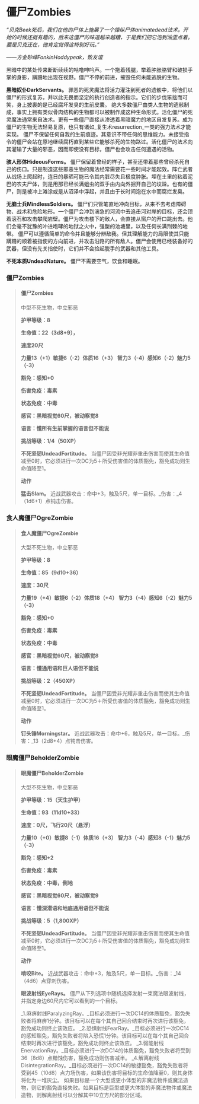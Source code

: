 # 僵尸Zombies

_“贝克Beek死后，我们在他的尸体上施展了一个操纵尸体animatedead法术。开始的时候还挺有趣的，后来这僵尸的味道越来越糟，于是我们把它泡到油里点着。要是贝克还在，他肯定觉得这特别好玩。”_

_——方金砂峰FonkinHoddypeak，致友谊_

黑暗中的某处传来断断续续的咕噜呻吟声。一个拖着残腿，举着肿胀胳臂和破损手掌的身影，蹒跚地出现在视野。僵尸不停的前进，摧毁任何未能逃脱的生物。

**黑暗奴仆DarkServants。** 罪恶的死灵魔法将活力灌注到死者的遗骸中，将他们以僵尸的形式复苏，并以此无畏而坚定的执行创造者的指示。它们的步伐笨拙而可笑，身上披裹的是已经腐坏发臭的生前皮囊。
绝大多数僵尸由类人生物的遗骸制成，事实上拥有类似骨肉结构的生物都可以被制作成这种生命形式。活化僵尸的死灵魔法通常来自法术。更有一些僵尸直接从渗透着黑暗魔力的地区自发复苏。成为僵尸的生物无法轻易复原，也只有诸如_复生术resurrection_一类的强力法术才能实现。
僵尸不保留任何自我的生前痕迹。其意识不带任何的思维能力。未接受指令的僵尸会站在原地继续腐朽直到某些它能够杀死的生物路过。活化僵尸的法术向其灌输了大量的邪恶，因而即使没有目标，僵尸也会攻击任何遭遇的活物。

**骇人形体HideousForms。** 僵尸保留着曾经的样子，甚至还带着那些曾经杀死自己的伤口。只是制造这些邪恶生物的魔法经常需要花一些时间才能起效。阵亡武者从战场上爬起时，连日的暴晒可能已令其内脏尽失且极度肿胀。埋在土里的粘着泥巴的农夫尸体，则是用那已经长满蛆虫的双手由内向外掘开自己的坟跺。也有的僵尸，则是被冲上滩涂或是从沼泽中浮起，并且由于长时间泡在水中而腐烂发臭。

**无脑士兵MindlessSoldiers。** 僵尸们只管笔直地冲向目标，从来不去考虑障碍物、战术和危险地形。一个僵尸会冲到湍急的河流中去追击河对岸的目标，还会顶着滚石和攻击攀爬岩壁。僵尸为攻击楼下的敌人，会直接从窗户的开口跳出去。他们会毫不犹豫的冲进咆哮的地狱之火中，强酸的池塘里，以及任何长满荆棘的地带。
僵尸可以遵循简单的命令并且能够分辨敌我。但其理解能力的局限使其只能蹒跚的顺着被指使的方向前进，并攻击沿路的所有敌人。僵尸会使用已经装备好的武器，但没有先关指使时，它们并不会捡起脱手的武器和其他工具。

**不死本质UndeadNature。** 僵尸不需要空气，饮食和睡眠。

### 僵尸Zombies

> #### 僵尸Zombies
>
> 中型不死生物，中立邪恶
>
> **护甲等级：8**
>
> **生命值：22（3d8+9），**
>
> **速度20尺**
>
> **力量13（+1）敏捷6（-2）体质16（+3）**
> **智力3（-4）感知6（-2）魅力5（-3）**
>
> **豁免：感知+0**
>
> **伤害免疫：毒素**
>
> **状态免疫：中毒**
>
> **感官：黑暗视觉60尺，被动察觉8**
>
> **语言：懂所有生前掌握的语言但不能说**
>
> **挑战等级：1/4（50XP）**
>
> **不死坚韧UndeadFortitude。** 当僵尸因受非光耀非重击伤害而使其生命值减至0时，它必须进行一次DC为5＋所受伤害值的体质豁免，豁免成功则生命值降至1。
>
> **动作**
>
> **猛击Slam。** 近战武器攻击：命中+3，触及5尺，单一目标。_伤害：_4（1d6+1）点钝击伤害。



### 食人魔僵尸OgreZombie

> #### 食人魔僵尸OgreZombie
>
> 大型不死生物，中立邪恶
>
> **护甲等级：8**
>
> **生命值：85（9d10+36）**
>
> **速度：30尺**
>
> **力量19（+4）敏捷6（-2）体质18（+4）**
> **智力3（-4）感知6（-2）魅力5（-3）**
>
> **豁免：感知+0**
>
> **伤害免疫：毒素**
>
> **状态免疫：中毒**
>
> **感官：黑暗视觉60尺，被动察觉8**
>
> **语言：懂通用语和巨人语但不能说**
>
> **挑战等级：2（450XP）**
>
> **不死坚韧UndeadFortitude。** 当僵尸因受非光耀非重击伤害而使其生命值减至0时，它必须进行一次DC为5＋所受伤害值的体质豁免，豁免成功则生命值降至1。
>
> **动作**
>
> **钉头锤Morningstar。** 近战武器攻击：命中+6，触及5尺，单一目标。_伤害：_13（2d8+4）点钝击伤害。

### 眼魔僵尸BeholderZombie

> #### 眼魔僵尸BeholderZombie
>
> 大型不死生物，中立邪恶
>
> **护甲等级：15（天生护甲）**
>
> **生命值：93（11d10+33）**
>
> **速度：0尺，飞行20尺（悬浮）**
>
> **力量10（+0）敏捷8（-1）体质16（+3）**
> **智力3（-4）感知8（-1）魅力5（-3）**
>
> **豁免：感知+2**
>
> **伤害免疫：毒素**
>
> **状态免疫：中毒，倒地**
>
> **感官：黑暗视觉60尺，被动察觉9**
>
> **语言：懂深潜语和地底通用语但不能说**
>
> **挑战等级：5（1,800XP）**
>
> **不死坚韧UndeadFortitude。** 当僵尸因受非光耀非重击伤害而使其生命值减至0时，它必须进行一次DC为5＋所受伤害值的体质豁免，豁免成功则生命值降至1。
>
> **动作**
>
> **啃咬Bite。** 近战武器攻击：命中+3，触及5尺，单一目标。_伤害：_14（4d6）点穿刺伤害。
>
> **眼波射线EyeRays。** 僵尸从下列选项中随机选择发射一束魔法眼波射线，并指定身边60尺内它可以看到的一个目标。
>
> _1.麻痹射线ParalyzingRay。_目标必须进行一次DC14的体质豁免，豁免失败者将麻痹1分钟。该目标可以在每个其自己回合结束时再次进行该豁免，豁免成功则终止该效应。
> _2.恐惧射线FearRay。_目标必须进行一次DC14的感知豁免，豁免失败者将陷入恐慌1分钟。该目标可以在每个其自己回合结束时再次进行该豁免，豁免成功则终止该效应。
> _3.弱能射线EnervationRay。_目标必须进行一次DC14的体质豁免，豁免失败者将受到36（8d8）点黯蚀伤害，豁免成功则伤害减半。
> _4.解离射线DisintegrationRay。_目标必须进行一次DC14的敏捷豁免，豁免失败者将受到45（10d8）点力场伤害，如果该伤害将目标的生命值降至0，则其身体将化为一堆灰尘。
> 如果目标是一个大型或更小体型的非魔法物件或魔法造物，则它的豁免直接失败。如果目标是巨型或更大体型的非魔法物件或魔法造物，则解离射线可以分解其中10立方尺的部分区域。
